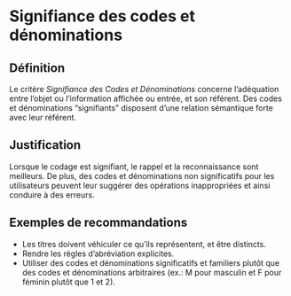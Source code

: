 # Signifiance des codes et dénominations

## Définition

Le critère *Signifiance des Codes et Dénominations* concerne l’adéquation entre l’objet ou l’information affichée ou entrée, et son référent. Des codes et dénominations “signifiants” disposent d’une relation sémantique forte avec leur référent.

## Justification

Lorsque le codage est signifiant, le rappel et la reconnaissance sont meilleurs. De plus, des codes et dénominations non significatifs pour les utilisateurs peuvent leur suggérer des opérations inappropriées et ainsi conduire à des erreurs.

## Exemples de recommandations
* Les titres doivent véhiculer ce qu’ils représentent, et être distincts.
* Rendre les règles d’abréviation explicites.
* Utiliser des codes et dénominations significatifs et familiers plutôt que des codes et dénominations arbitraires (ex.: M pour masculin et F pour féminin plutôt que 1 et 2).
